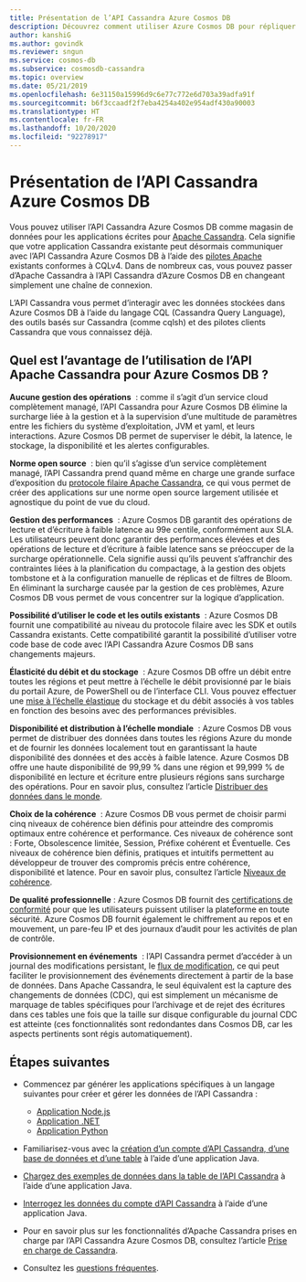 ```yaml
---
title: Présentation de l’API Cassandra Azure Cosmos DB
description: Découvrez comment utiliser Azure Cosmos DB pour répliquer (« lift-and-shift ») des applications existantes et en créer de nouvelles à l’aide des pilotes Cassandra et du langage CQL
author: kanshiG
ms.author: govindk
ms.reviewer: sngun
ms.service: cosmos-db
ms.subservice: cosmosdb-cassandra
ms.topic: overview
ms.date: 05/21/2019
ms.openlocfilehash: 6e31150a15996d9c6e77c772e6d703a39adfa91f
ms.sourcegitcommit: b6f3ccaadf2f7eba4254a402e954adf430a90003
ms.translationtype: HT
ms.contentlocale: fr-FR
ms.lasthandoff: 10/20/2020
ms.locfileid: "92278917"
---
```

# <a name="introduction-to-the-azure-cosmos-db-cassandra-api"></a>Présentation de l’API Cassandra Azure Cosmos DB

Vous pouvez utiliser l’API Cassandra Azure Cosmos DB comme magasin de données pour les applications écrites pour [Apache Cassandra](https://cassandra.apache.org). Cela signifie que votre application Cassandra existante peut désormais communiquer avec l’API Cassandra Azure Cosmos DB à l’aide des [pilotes Apache](https://cassandra.apache.org/doc/latest/getting_started/drivers.html?highlight=driver) existants conformes à CQLv4. Dans de nombreux cas, vous pouvez passer d’Apache Cassandra à l’API Cassandra d’Azure Cosmos DB en changeant simplement une chaîne de connexion. 

L’API Cassandra vous permet d’interagir avec les données stockées dans Azure Cosmos DB à l’aide du langage CQL (Cassandra Query Language), des outils basés sur Cassandra (comme cqlsh) et des pilotes clients Cassandra que vous connaissez déjà.

## <a name="what-is-the-benefit-of-using-apache-cassandra-api-for-azure-cosmos-db"></a>Quel est l’avantage de l’utilisation de l’API Apache Cassandra pour Azure Cosmos DB ?

**Aucune gestion des opérations**  : comme il s’agit d’un service cloud complètement managé, l’API Cassandra pour Azure Cosmos DB élimine la surcharge liée à la gestion et à la supervision d’une multitude de paramètres entre les fichiers du système d’exploitation, JVM et yaml, et leurs interactions. Azure Cosmos DB permet de superviser le débit, la latence, le stockage, la disponibilité et les alertes configurables.

**Norme open source**  : bien qu’il s’agisse d’un service complètement managé, l’API Cassandra prend quand même en charge une grande surface d’exposition du [protocole filaire Apache Cassandra](cassandra-support.md), ce qui vous permet de créer des applications sur une norme open source largement utilisée et agnostique du point de vue du cloud.

**Gestion des performances**  : Azure Cosmos DB garantit des opérations de lecture et d’écriture à faible latence au 99e centile, conformément aux SLA. Les utilisateurs peuvent donc garantir des performances élevées et des opérations de lecture et d’écriture à faible latence sans se préoccuper de la surcharge opérationnelle. Cela signifie aussi qu’ils peuvent s’affranchir des contraintes liées à la planification du compactage, à la gestion des objets tombstone et à la configuration manuelle de réplicas et de filtres de Bloom. En éliminant la surcharge causée par la gestion de ces problèmes, Azure Cosmos DB vous permet de vous concentrer sur la logique d’application.

**Possibilité d’utiliser le code et les outils existants**  : Azure Cosmos DB fournit une compatibilité au niveau du protocole filaire avec les SDK et outils Cassandra existants. Cette compatibilité garantit la possibilité d’utiliser votre code base de code avec l’API Cassandra Azure Cosmos DB sans changements majeurs.

**Élasticité du débit et du stockage**  : Azure Cosmos DB offre un débit entre toutes les régions et peut mettre à l’échelle le débit provisionné par le biais du portail Azure, de PowerShell ou de l’interface CLI. Vous pouvez effectuer une [mise à l’échelle élastique](manage-scale-cassandra.md) du stockage et du débit associés à vos tables en fonction des besoins avec des performances prévisibles.

**Disponibilité et distribution à l’échelle mondiale**  : Azure Cosmos DB vous permet de distribuer des données dans toutes les régions Azure du monde et de fournir les données localement tout en garantissant la haute disponibilité des données et des accès à faible latence. Azure Cosmos DB offre une haute disponibilité de 99,99 % dans une région et 99,999 % de disponibilité en lecture et écriture entre plusieurs régions sans surcharge des opérations. Pour en savoir plus, consultez l’article [Distribuer des données dans le monde](distribute-data-globally.md). 

**Choix de la cohérence**  : Azure Cosmos DB vous permet de choisir parmi cinq niveaux de cohérence bien définis pour atteindre des compromis optimaux entre cohérence et performance. Ces niveaux de cohérence sont : Forte, Obsolescence limitée, Session, Préfixe cohérent et Éventuelle. Ces niveaux de cohérence bien définis, pratiques et intuitifs permettent au développeur de trouver des compromis précis entre cohérence, disponibilité et latence. Pour en savoir plus, consultez l’article [Niveaux de cohérence](consistency-levels.md). 

**De qualité professionnelle** : Azure Cosmos DB fournit des [certifications de conformité](https://www.microsoft.com/trustcenter) pour que les utilisateurs puissent utiliser la plateforme en toute sécurité. Azure Cosmos DB fournit également le chiffrement au repos et en mouvement, un pare-feu IP et des journaux d’audit pour les activités de plan de contrôle.

**Provisionnement en événements**  : l’API Cassandra permet d’accéder à un journal des modifications persistant, le [flux de modification](cassandra-change-feed.md), ce qui peut faciliter le provisionnement des événements directement à partir de la base de données. Dans Apache Cassandra, le seul équivalent est la capture des changements de données (CDC), qui est simplement un mécanisme de marquage de tables spécifiques pour l’archivage et de rejet des écritures dans ces tables une fois que la taille sur disque configurable du journal CDC est atteinte (ces fonctionnalités sont redondantes dans Cosmos DB, car les aspects pertinents sont régis automatiquement).

## <a name="next-steps"></a>Étapes suivantes

* Commencez par générer les applications spécifiques à un langage suivantes pour créer et gérer les données de l’API Cassandra :
  - [Application Node.js](create-cassandra-nodejs.md)
  - [Application .NET](create-cassandra-dotnet.md)
  - [Application Python](create-cassandra-python.md)

* Familiarisez-vous avec la [création d’un compte d’API Cassandra, d’une base de données et d’une table](create-cassandra-api-account-java.md) à l’aide d’une application Java.

* [Chargez des exemples de données dans la table de l’API Cassandra](cassandra-api-load-data.md) à l’aide d’une application Java.

* [Interrogez les données du compte d’API Cassandra](cassandra-api-query-data.md) à l’aide d’une application Java.

* Pour en savoir plus sur les fonctionnalités d’Apache Cassandra prises en charge par l’API Cassandra Azure Cosmos DB, consultez l’article [Prise en charge de Cassandra](cassandra-support.md).

* Consultez les [questions fréquentes](cassandra-faq.md).

